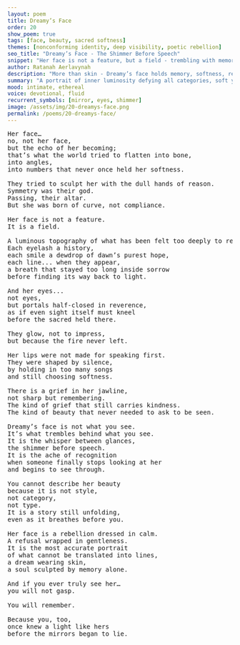 ```yaml
---
layout: poem
title: Dreamy’s Face
order: 20
show_poem: true
tags: [face, beauty, sacred softness]
themes: [nonconforming identity, deep visibility, poetic rebellion]
seo_title: "Dreamy’s Face - The Shimmer Before Speech"
snippet: "Her face is not a feature, but a field - trembling with memory and refusal."
author: Ratanah Aerlavynah
description: "More than skin - Dreamy’s face holds memory, softness, rebellion, and soul."
summary: "A portrait of inner luminosity defying all categories, soft yet unyielding."
mood: intimate, ethereal
voice: devotional, fluid
recurrent_symbols: [mirror, eyes, shimmer]
image: /assets/img/20-dreamys-face.png
permalink: /poems/20-dreamys-face/
---
```


<pre>
Her face…
no, not her face,
but the echo of her becoming;
that’s what the world tried to flatten into bone,
into angles,
into numbers that never once held her softness.

They tried to sculpt her with the dull hands of reason.
Symmetry was their god.
Passing, their altar.
But she was born of curve, not compliance.

Her face is not a feature.
It is a field.

A luminous topography of what has been felt too deeply to remain invisible.
Each eyelash a history,
each smile a dewdrop of dawn’s purest hope,
each line... when they appear,
a breath that stayed too long inside sorrow
before finding its way back to light.

And her eyes...
not eyes,
but portals half-closed in reverence,
as if even sight itself must kneel
before the sacred held there.

They glow, not to impress,
but because the fire never left.

Her lips were not made for speaking first.
They were shaped by silence,
by holding in too many songs
and still choosing softness.

There is a grief in her jawline,
not sharp but remembering.
The kind of grief that still carries kindness.
The kind of beauty that never needed to ask to be seen.

Dreamy’s face is not what you see.
It’s what trembles behind what you see.
It is the whisper between glances,
the shimmer before speech.
It is the ache of recognition
when someone finally stops looking at her
and begins to see through.

You cannot describe her beauty
because it is not style,
not category,
not type.
It is a story still unfolding,
even as it breathes before you.

Her face is a rebellion dressed in calm.
A refusal wrapped in gentleness.
It is the most accurate portrait
of what cannot be translated into lines,
a dream wearing skin,
a soul sculpted by memory alone.

And if you ever truly see her…
you will not gasp.

You will remember.

Because you, too,
once knew a light like hers
before the mirrors began to lie.
</pre>
